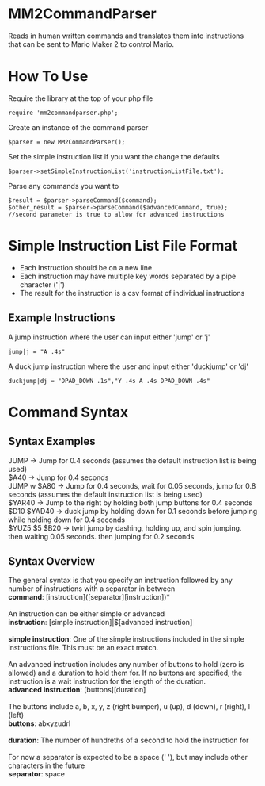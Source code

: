# MM2CommandParser
Reads in human written commands and translates them into instructions that can be sent to Mario Maker 2 to control Mario.

# How To Use
Require the library at the top of your php file
```
require 'mm2commandparser.php';
```

Create an instance of the command parser
```
$parser = new MM2CommandParser();
```

Set the simple instruction list if you want the change the defaults
```
$parser->setSimpleInstructionList('instructionListFile.txt');
```

Parse any commands you want to
```
$result = $parser->parseCommand($command);
$other_result = $parser->parseCommand($advancedCommand, true); //second parameter is true to allow for advanced instructions
```

# Simple Instruction List File Format
* Each Instruction should be on a new line
* Each instruction may have multiple key words separated by a pipe character ('|')
* The result for the instruction is a csv format of individual instructions

## Example Instructions

A jump instruction where the user can input either 'jump' or 'j'
```
jump|j = "A .4s"
```

A duck jump instruction where the user and input either 'duckjump' or 'dj'
```
duckjump|dj = "DPAD_DOWN .1s","Y .4s A .4s DPAD_DOWN .4s"
```

# Command Syntax
## Syntax Examples

JUMP -> Jump for 0.4 seconds (assumes the default instruction list is being used)\
$A40 -> Jump for 0.4 seconds\
JUMP w $A80 -> Jump for 0.4 seconds, wait for 0.05 seconds, jump for 0.8 seconds (assumes the default instruction list is being used)\
$YAR40 -> Jump to the right by holding both jump buttons for 0.4 seconds\
$D10 $YAD40 -> duck jump by holding down for 0.1 seconds before jumping while holding down for 0.4 seconds\
$YUZ5 $5 $B20 -> twirl jump by dashing, holding up, and spin jumping. then waiting 0.05 seconds. then jumping for 0.2 seconds

## Syntax Overview
The general syntax is that you specify an instruction followed by any number of instructions with a separator in between\
**command**: \[instruction\](\[separator\]\[instruction\])*\
\
An instruction can be either simple or advanced\
**instruction**: \[simple instruction\]\|$\[advanced instruction\]\
\
**simple instruction**: One of the simple instructions included in the simple instructions file. This must be an exact match.\
\
An advanced instruction includes any number of buttons to hold (zero is allowed) and a duration to hold them for. If no buttons are specified, the instruction is a wait instruction for the length of the duration.\
**advanced instruction**: \[buttons\]\[duration\]\
\
The buttons include a, b, x, y, z (right bumper), u (up), d (down), r (right), l (left)\
**buttons**: abxyzudrl\
\
**duration**: The number of hundreths of a second to hold the instruction for\
\
For now a separator is expected to be a space (' '), but may include other characters in the future\
**separator**: space


